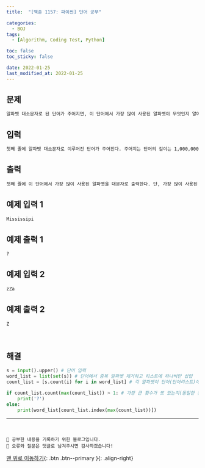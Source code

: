```yaml
---
title:  "[백준 1157: 파이썬] 단어 공부" 

categories:
  - BOJ
tags:
  - [Algorithm, Coding Test, Python]

toc: false
toc_sticky: false

date: 2022-01-25
last_modified_at: 2022-01-25
---
```


## 문제
```html
알파벳 대소문자로 된 단어가 주어지면, 이 단어에서 가장 많이 사용된 알파벳이 무엇인지 알아내는 프로그램을 작성하시오. 단, 대문자와 소문자를 구분하지 않는다.
```


## 입력  
```html
첫째 줄에 알파벳 대소문자로 이루어진 단어가 주어진다. 주어지는 단어의 길이는 1,000,000을 넘지 않는다.
```

## 출력 
```html 
첫째 줄에 이 단어에서 가장 많이 사용된 알파벳을 대문자로 출력한다. 단, 가장 많이 사용된 알파벳이 여러 개 존재하는 경우에는 ?를 출력한다.
```

## 예제 입력 1
```python
Mississipi
```

## 예제 출력 1
```python
?
```

## 예제 입력 2
```python
zZa
```

## 예제 출력 2
```python
Z
```

<br>

## 해결

```python
s = input().upper() # 단어 입력
word_list = list(set(s)) # 단어에서 중복 알파벳 제거하고 리스트에 하나씩만 삽입
count_list = [s.count(i) for i in word_list] # 각 알파벳이 단어(단어리스트)에서 몇 개씩 있는지 카운트

if count_list.count(max(count_list)) > 1: # 가장 큰 횟수가 또 있는지(동일한 횟수) 확인
    print('?')
else:
    print(word_list[count_list.index(max(count_list))])
```



***
<br>

    💾 공부한 내용을 기록하기 위한 블로그입니다.
    📄 오류와 질문은 댓글로 남겨주시면 감사하겠습니다!

[맨 위로 이동하기](#){: .btn .btn--primary }{: .align-right}